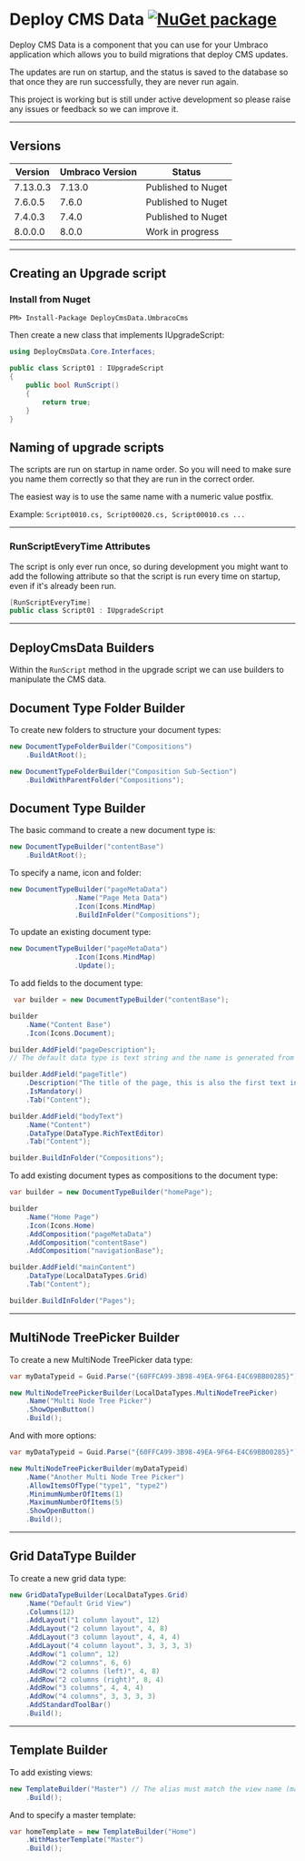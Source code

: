 # Deploy CMS Data [![NuGet package](https://img.shields.io/nuget/v/DeployCmsData.UmbracoCms.svg)](https://nuget.org/packages/DeployCmsData.UmbracoCms)

Deploy CMS Data is a component that you can use for your Umbraco application which allows you to build migrations that deploy CMS updates.

The updates are run on startup, and the status is saved to the database so that once they are run successfully, they are never run again.

This project is working but is still under active development so please raise any issues or feedback so we can improve it.

---

## Versions

Version|Umbraco Version|Status
--- | --- | ---
7.13.0.3 | 7.13.0|Published to Nuget
7.6.0.5 | 7.6.0|Published to Nuget
7.4.0.3 | 7.4.0|Published to Nuget
8.0.0.0 | 8.0.0|Work in progress

---

## Creating an Upgrade script

### Install from Nuget
```PM> Install-Package DeployCmsData.UmbracoCms```

Then create a new class that implements IUpgradeScript:

```csharp
using DeployCmsData.Core.Interfaces;

public class Script01 : IUpgradeScript
{
    public bool RunScript()
    {                
        return true;
    }
}
```
## Naming of upgrade scripts
The scripts are run on startup in name order. So you will need to make sure you name them correctly so that they are run in the correct order.

The easiest way is to use the same name with a numeric value postfix. 

Example: ```Script0010.cs, Script00020.cs, Script00010.cs ...```

---

### RunScriptEveryTime Attributes

The script is only ever run once, so during development you might want to add the following attribute so that the script is run every time on startup, even if it's already been run.

```csharp
[RunScriptEveryTime]
public class Script01 : IUpgradeScript
```

--- 

## DeployCmsData Builders

Within the ```RunScript``` method in the upgrade script we can use builders to manipulate the CMS data.

## Document Type Folder Builder

To create new folders to structure your document types:
```csharp
new DocumentTypeFolderBuilder("Compositions")
    .BuildAtRoot();

new DocumentTypeFolderBuilder("Composition Sub-Section")
    .BuildWithParentFolder("Compositions");
```

## Document Type Builder

The basic command to create a new document type is:
```csharp
new DocumentTypeBuilder("contentBase")
    .BuildAtRoot();
```

To specify a name, icon and folder:
```csharp
new DocumentTypeBuilder("pageMetaData")
                .Name("Page Meta Data")
                .Icon(Icons.MindMap)
                .BuildInFolder("Compositions");
```
To update an existing document type:
```csharp
new DocumentTypeBuilder("pageMetaData")                
                .Icon(Icons.MindMap)
                .Update();
```

To add fields to the document type:
```csharp
 var builder = new DocumentTypeBuilder("contentBase");

builder
    .Name("Content Base")
    .Icon(Icons.Document);

builder.AddField("pageDescription"); 
// The default data type is text string and the name is generated from the alias - so in this case the name will be Page Description

builder.AddField("pageTitle")
    .Description("The title of the page, this is also the first text in a google search result. The ideal length is between 40 and 60 characters")
    .IsMandatory()
    .Tab("Content");

builder.AddField("bodyText")
    .Name("Content")
    .DataType(DataType.RichTextEditor)
    .Tab("Content");

builder.BuildInFolder("Compositions");
```

To add existing document types as compositions to the document type:
```csharp
var builder = new DocumentTypeBuilder("homePage");

builder
    .Name("Home Page")
    .Icon(Icons.Home)
    .AddComposition("pageMetaData")
    .AddComposition("contentBase")
    .AddComposition("navigationBase");

builder.AddField("mainContent")
    .DataType(LocalDataTypes.Grid)
    .Tab("Content");

builder.BuildInFolder("Pages");
```

---

## MultiNode TreePicker Builder
To create a new MultiNode TreePicker data type:

```csharp
var myDataTypeid = Guid.Parse("{60FFCA99-3B98-49EA-9F64-E4C69BB00285}");

new MultiNodeTreePickerBuilder(LocalDataTypes.MultiNodeTreePicker)
    .Name("Multi Node Tree Picker")
    .ShowOpenButton()
    .Build();
```
And with more options:
```csharp
var myDataTypeid = Guid.Parse("{60FFCA99-3B98-49EA-9F64-E4C69BB00285}");

new MultiNodeTreePickerBuilder(myDataTypeid)
    .Name("Another Multi Node Tree Picker")
    .AllowItemsOfType("type1", "type2")
    .MinimumNumberOfItems(1)
    .MaximumNumberOfItems(5)
    .ShowOpenButton()
    .Build();
```
---
## Grid DataType Builder
To create a new grid data type:
```csharp
new GridDataTypeBuilder(LocalDataTypes.Grid)
    .Name("Default Grid View")
    .Columns(12)
    .AddLayout("1 column layout", 12)
    .AddLayout("2 column layout", 4, 8)
    .AddLayout("3 column layout", 4, 4, 4)
    .AddLayout("4 column layout", 3, 3, 3, 3)
    .AddRow("1 column", 12)
    .AddRow("2 columns", 6, 6)
    .AddRow("2 columns (left)", 4, 8)
    .AddRow("2 columns (right)", 8, 4)
    .AddRow("3 columns", 4, 4, 4)
    .AddRow("4 columns", 3, 3, 3, 3)
    .AddStandardToolBar()
    .Build();
```
---

## Template Builder

To add existing views:

```csharp
new TemplateBuilder("Master") // The alias must match the view name (master.cshtml)
    .Build();
```
And to specify a master template:
```csharp
var homeTemplate = new TemplateBuilder("Home")
    .WithMasterTemplate("Master")
    .Build();
```

